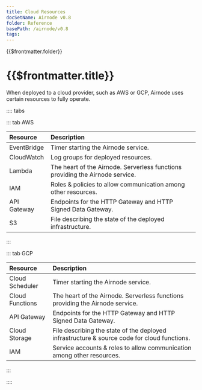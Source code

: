 ```yaml
---
title: Cloud Resources
docSetName: Airnode v0.8
folder: Reference
basePath: /airnode/v0.8
tags:
---
```


<TitleSpan>{{$frontmatter.folder}}</TitleSpan>

# {{$frontmatter.title}}

<VersionWarning/>

When deployed to a cloud provider, such as AWS or GCP, Airnode uses certain
resources to fully operate.

:::: tabs

::: tab AWS

| Resource    | Description                                                                   |
| :---------- | :---------------------------------------------------------------------------- |
| EventBridge | Timer starting the Airnode service.                                           |
| CloudWatch  | Log groups for deployed resources.                                            |
| Lambda      | The heart of the Airnode. Serverless functions providing the Airnode service. |
| IAM         | Roles & policies to allow communication among other resources.                |
| API Gateway | Endpoints for the HTTP Gateway and HTTP Signed Data Gateway.                  |
| S3          | File describing the state of the deployed infrastructure.                     |

:::

::: tab GCP

| Resource        | Description                                                                                 |
| :-------------- | :------------------------------------------------------------------------------------------ |
| Cloud Scheduler | Timer starting the Airnode service.                                                         |
| Cloud Functions | The heart of the Airnode. Serverless functions providing the Airnode service.               |
| API Gateway     | Endpoints for the HTTP Gateway and HTTP Signed Data Gateway.                                |
| Cloud Storage   | File describing the state of the deployed infrastructure & source code for cloud functions. |
| IAM             | Service accounts & roles to allow communication among other resources.                      |

:::

::::
